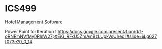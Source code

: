 # ICS499
Hotel Management Software


Power Point for Iteration 1
https://docs.google.com/presentation/d/1-oRNRmNVfMyDRlnW27pXEiG_RFxU5ZmAmBzLUpkVsUI/edit#slide=id.g627f073e20_0_14. 

